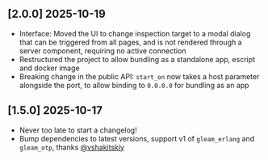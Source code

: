 ## [2.0.0] 2025-10-19

- Interface: Moved the UI to change inspection target to a modal dialog that can be triggered from all pages, and is not rendered through a server component, requiring no active connection
- Restructured the project to allow bundling as a standalone app, escript and docker image
- Breaking change in the public API: `start_on` now takes a host parameter alongside the port, to allow binding to `0.0.0.0` for bundling as an app

## [1.5.0] 2025-10-17

- Never too late to start a changelog!
- Bump dependencies to latest versions, support v1 of `gleam_erlang` and `gleam_otp`, thanks [@vshakitskiy](https://github.com/vshakitskiy)
